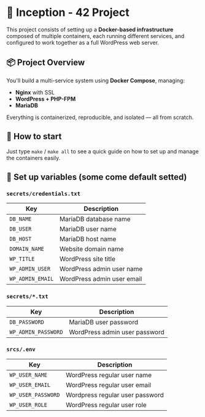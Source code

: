 # 🐳 Inception - 42 Project

This project consists of setting up a **Docker-based infrastructure** composed of multiple containers, each running different services, and configured to work together as a full WordPress web server.

## 📦 Project Overview

You'll build a multi-service system using **Docker Compose**, managing:

- **Nginx** with SSL
- **WordPress + PHP-FPM**  
- **MariaDB**  

Everything is containerized, reproducible, and isolated — all from scratch.

## 🏁 How to start

Just type `make` / `make all` to see a quick guide on how to set up and manage the containers easily.

## 🔑 Set up variables (some come default setted)

### `secrets/credentials.txt`
| Key                 | Description                            |
|---------------------|----------------------------------------|
| `DB_NAME`           | MariaDB database name                  |
| `DB_USER`           | MariaDB user name                      |
| `DB_HOST`           | MariaDB host name                      |
| `DOMAIN_NAME`       | Website domain name                    |
| `WP_TITLE`          | WordPress site title                   |
| `WP_ADMIN_USER`     | WordPress admin user name              |
| `WP_ADMIN_EMAIL`    | WordPress admin user email             |

### `secrets/*.txt`
| Key                 | Description                            |
|---------------------|----------------------------------------|
| `DB_PASSWORD`       | MariaDB user password                  |
| `WP_ADMIN_PASSWORD` | WordPress admin user password          |

### `srcs/.env`
| Key                 | Description                            |
|---------------------|----------------------------------------|
| `WP_USER_NAME`      | WordPress regular user name            |
| `WP_USER_EMAIL`     | WordPress regular user email           |
| `WP_USER_PASSWORD`  | Wordpress regular user password        |
| `WP_USER_ROLE`      | WordPress regular user role            |